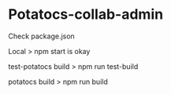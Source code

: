 # Potatocs-collab-admin

Check package.json

Local > npm start is okay

test-potatocs build > npm run test-build

potatocs build > npm run build
